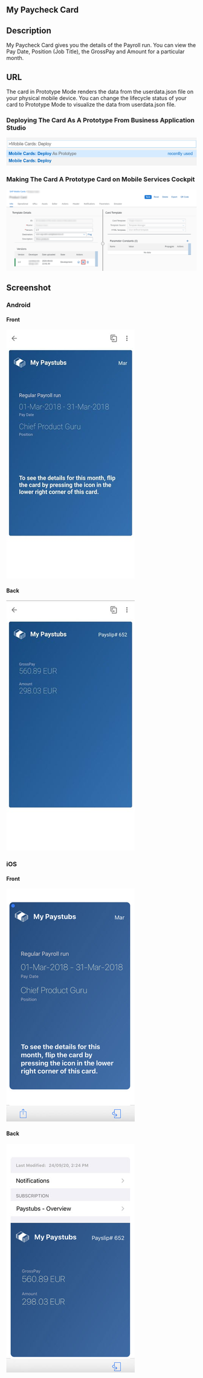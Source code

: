 ## My Paycheck Card

## Description

My Paycheck Card gives you the details of the Payroll run. You can view the Pay Date, Position (Job Title), the GrossPay and Amount for a particular month.

## URL

The card in Prototype Mode renders the data from the userdata.json file on your physical mobile device.
You can change the lifecycle status of your card to Prototype Mode to visualize the data from userdata.json file.

### Deploying The Card As A Prototype From Business Application Studio

![My Paycheck Card Business Application Studio Screenshot](screens/deploy-prototype-BAS.png)

### Making The Card A Prototype Card on Mobile Services Cockpit 

![My Paycheck Card Mobile Services Cockpit Screenshot](screens/deploy-prototype-mobile-services-cockpit.png)

## Screenshot

### Android

#### Front

![My Paycheck Card Android Front Screenshot](screens/android_front.png)

#### Back

![My Paycheck Card Android Back Screenshot](screens/android_back.png)

### iOS

#### Front

![My Paycheck Card iOS Front Screenshot](screens/ios_front.png)

#### Back

![My Paycheck Card ios Back Screenshot](screens/ios_back.png)
